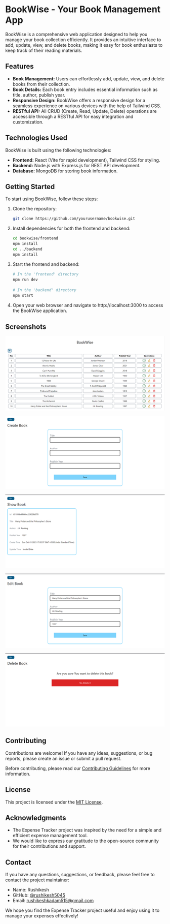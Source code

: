 # BookWise - Your Book Management App

BookWise is a comprehensive web application designed to help you manage your book collection efficiently. It provides an intuitive interface to add, update, view, and delete books, making it easy for book enthusiasts to keep track of their reading materials.

## Features

- **Book Management:** Users can effortlessly add, update, view, and delete books from their collection.
- **Book Details:** Each book entry includes essential information such as title, author, publish year.
- **Responsive Design:** BookWise offers a responsive design for a seamless experience on various devices with the help of Tailwind CSS.
- **RESTful API:** All CRUD (Create, Read, Update, Delete) operations are accessible through a RESTful API for easy integration and customization.

## Technologies Used

BookWise is built using the following technologies:

- **Frontend:** React (Vite for rapid development), Tailwind CSS for styling.
- **Backend:** Node.js with Express.js for REST API development.
- **Database:** MongoDB for storing book information.

## Getting Started

To start using BookWise, follow these steps:

1. Clone the repository:

     ```bash
   git clone https://github.com/yourusername/bookwise.git
     ```
   
2. Install dependencies for both the frontend and backend:
     ```bash
    cd bookwise/frontend
    npm install
    cd ../backend
    npm install
    ```
3. Start the frontend and backend:
     ```bash
    # In the 'frontend' directory
    npm run dev
    
    # In the 'backend' directory
    npm start
    ```
4. Open your web browser and navigate to http://localhost:3000 to access the BookWise application.
 ## Screenshots

![Dashboard](1.png)

![Expenses](2.png)

![Statistics](3.png)

![Statistics](4.png)

![Statistics](5.png)
## Contributing

Contributions are welcome! If you have any ideas, suggestions, or bug reports, please create an issue or submit a pull request.

Before contributing, please read our [Contributing Guidelines](CONTRIBUTING.md) for more information.

## License

This project is licensed under the [MIT License](LICENSE).

## Acknowledgments

- The Expense Tracker project was inspired by the need for a simple and efficient expense management tool.
- We would like to express our gratitude to the open-source community for their contributions and support.

## Contact

If you have any questions, suggestions, or feedback, please feel free to contact the project maintainer:

- Name: Rushikesh
- GitHub: [@rushikesh5045](https://github.com/rushikesh5045)
- Email: rushikeshkadam515@gmail.com

We hope you find the Expense Tracker project useful and enjoy using it to manage your expenses effectively!

